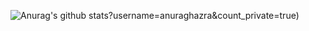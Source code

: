 
![Anurag's github stats](https://github-readme-stats.vercel.app/api?username=Craftzman&show_icons=true&theme=radical)?username=anuraghazra&count_private=true)

